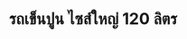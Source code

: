 ---
title: รถเข็นปูน ไซส์ใหญ่ 120 ลิตร 
bestseller: true
image: https://res.cloudinary.com/dpogbaqgk/image/upload/v1750653628/1_w7xicd.jpg
description: รถเข็นปูนอเนกประสงค์ รับน้ำหนักได้สูง เหมาะกับงานหนักทั้งก่อสร้างและเกษตร
category: รถเข็นปูน
features:
  - โครงสร้างแข็งแรง
  - ถังเหล็ก 150 ลิตร
  - ล้อเดี่ยว ยางลม
  - รับประกัน 1 ปี
layout: product.njk
---